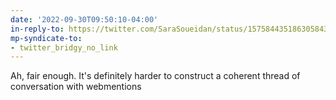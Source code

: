 ```yaml
---
date: '2022-09-30T09:50:10-04:00'
in-reply-to: https://twitter.com/SaraSoueidan/status/1575844351863058435?t=xf6d37EW2F8Yt0UVSCJ8Ew&s=19
mp-syndicate-to:
- twitter_bridgy_no_link
---
```


Ah, fair enough. It's definitely harder to construct a coherent thread of conversation with webmentions
